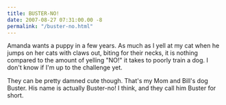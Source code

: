 ```yaml
---
title: BUSTER-NO!
date: 2007-08-27 07:31:00.00 -8
permalink: "/buster-no.html"
---
```

Amanda wants a puppy in a few years. As much as I yell at my cat when he jumps on her cats with claws out, biting for their necks, it is nothing compared to the amount of yelling "NO!" it takes to poorly train a dog. I don't know if I'm up to the challenge yet.

They can be pretty damned cute though. That's my Mom and Bill's dog Buster. His name is actually Buster-no! I think, and they call him Buster for short.
